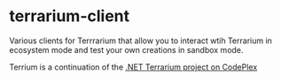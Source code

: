 terrarium-client
================

Various clients for Terrrarium that allow you to interact wtih Terrarium in ecosystem mode and test your own creations in sandbox mode.

Terrium is a continuation of the [.NET Terrarium project on CodePlex](https://terrarium2.codeplex.com/)
